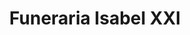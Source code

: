 ---
title: "Funeraria Isabel XXI"
url: /caracas/funeraria-isabel-xxi/
shop: directores de funerarias
---